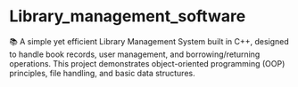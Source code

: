 # Library_management_software
📚 A simple yet efficient Library Management System built in C++, designed to handle book records, user management, and borrowing/returning operations. This project demonstrates object-oriented programming (OOP) principles, file handling, and basic data structures.
